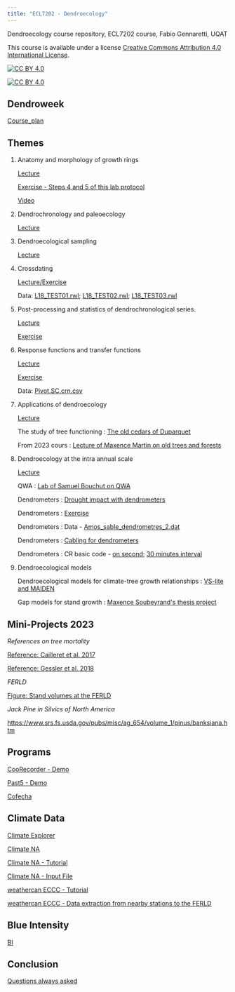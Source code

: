 ```yaml
---
title: "ECL7202 - Dendroecology"
---
```

Dendroecology course repository, 
ECL7202 course, 
Fabio Gennaretti, 
UQAT 


This course is available under a license [Creative Commons Attribution 4.0 International
License][cc-by].

[![CC BY 4.0][cc-by-shield]][cc-by]

[![CC BY 4.0][cc-by-image]][cc-by]

[cc-by]: http://creativecommons.org/licenses/by/4.0/
[cc-by-image]: https://i.creativecommons.org/l/by/4.0/88x31.png
[cc-by-shield]: https://img.shields.io/badge/License-CC%20BY%204.0-lightgrey.svg

## Dendroweek

[Course_plan](pdf/Plan_de_cours_ECL7202_DENDROECOLOGIE_E24.pdf)
      
## Themes

1. Anatomy and morphology of growth rings

      [Lecture](pdf/01-Anatomy_and_morphology.pdf)

      [Exercise - Steps 4 and 5 of this lab protocol](pdf/01-Protocole_lab.pdf) 
      
      [Video](https://www.youtube.com/watch?v=aBC6BR58zT4)
      
2. Dendrochronology and paleoecology

      [Lecture](pdf/02-Dendrochronology_and_paleoecology.pdf)
      
3. Dendroecological sampling
      
      [Lecture](pdf/03-Dendroecological_sampling.pdf)
      
4. Crossdating

      [Lecture/Exercise](pdf/04-crossdating.pdf)

      Data: [L18_TEST01.rwl](data/L18_TEST01.rwl); [L18_TEST02.rwl](data/L18_TEST02.rwl); [L18_TEST03.rwl](data/L18_TEST03.rwl)

5. Post-processing and statistics of dendrochronological series.

      [Lecture](pdf/05-Post-processing_and_statistics.pdf)

      [Exercise](R-code/05-Post-processing_and_statistics.html)

6. Response functions and transfer functions

      [Lecture](pdf/06-Response_transfer_functions.pdf)

      [Exercise](R-code/06-Response_transfer_functions.html)
      
      Data: [Pivot.SC.crn.csv](data/Pivot.SC.crn.csv)

7. Applications of dendroecology    
      
      [Lecture](pdf/07-Applications_of_dendroecology.pdf)
      
      The study of tree functioning : [The old cedars of Duparquet](pdf/Cedres_Manon.pdf)
      
      From 2023 cours : [Lecture of Maxence Martin on old trees and forests](pdf/ECL7010_2023_Vieux_Arbres_Maxence_Martin.pdf)

8. Dendroecology at the intra annual scale    
      
      [Lecture](pdf/08-Dendroecology_at_the_intra-annual_scale.pdf)
      
      QWA : [Lab of Samuel Bouchut on QWA](pdf/PPT-Cours-dendro-Anatomie.pdf)
      
      Dendrometers : [Drought impact with dendrometers](pdf/dendrometers_Jeanny.pdf)
      
      Dendrometers : [Exercise](R-code/08-dendrometers.html)
      
      Dendrometers : Data - [Amos_sable_dendrometres_2.dat](dendrometer/Amos_sable_dendrometres_2.dat)
      
      Dendrometers : [Cabling for dendrometers](dendrometer/NEW_dendrometer_to_data_logger.pdf)
      
      Dendrometers : CR basic code - [on second](dendrometer/My4_dendroecologyCR1000X_onsecond.CR1X); [30 minutes interval](dendrometer/My4_dendroecologyCR1000X_30min.CR1X)
      
9. Dendroecological models

      Dendroecological models for climate-tree growth relationships : [VS-lite and MAIDEN](pdf/09-Dendroecological_models.pdf)
      
      Gap models for stand growth : [Maxence Soubeyrand's thesis project](pdf/presentation_soutenance.pdf)
      
## Mini-Projects 2023

*References on tree mortality*

[Reference: Cailleret et al. 2017](pdf/projects/2023/Cailleret_et_al-2017-Global_Change_Biology.pdf)

[Reference: Gessler et al. 2018](pdf/projects/2023/Gessler_et_al-2018-New_Phytologist.pdf)

*FERLD*

[Figure: Stand volumes at the FERLD](pdf/projects/2023/thumbnail_image002.png)

*Jack Pine in Silvics of North America*

https://www.srs.fs.usda.gov/pubs/misc/ag_654/volume_1/pinus/banksiana.htm


<!-- 2021
Authier Nord forest experimental site: [Map](pdf/projects/Athier_nord_site.JPG); [Environmental diversity](pdf/projects/SandSWEI_PCA.jpg)
      
1. Stem analysis on jack pine (select tree with fire scar; living or death)

      [Reference: Autin et al. 2015](pdf/projects/Autin_2015.pdf)

2. Productivity assessment of boreal forest

      [Reference: Fradette et al. 2020](pdf/projects/Fradette_2020_forests-12-00059-v3.pdf)

3. Climate sensitivity of boreal trees

      [Reference: Chavardes et al. 2021](pdf/projects/Chavardes_FrontiersinPlantScience_2021.pdf)
-->

## Programs

[CooRecorder - Demo](programs/CDendro_CooRecorder_98_Install_20220130.exe)

[Past5 - Demo](programs/p5setup.exe)

[Cofecha](programs/COFECHA.EXE)

## Climate Data

[Climate Explorer](https://climexp.knmi.nl/start.cgi)

[Climate NA](https://climatena.ca/)

[Climate NA - Tutorial](https://pressbooks.bccampus.ca/climatemodellingforestadaptation/chapter/topic-3-2-the-use-of-climatena-ap-to-generate-point-and-spatial-climate-data/)

[Climate NA - Input File](data/input_test_climateNA.csv)

[weathercan ECCC - Tutorial](https://ropensci.org/blog/2018/03/06/weathercan/)

[weathercan ECCC - Data extraction from nearby stations to the FERLD](R-code/historical_weather_data_from_ECCC.R)

## Blue Intensity

[BI](https://www.cybis.se/forfun/dendro/helpcoorecorder7/bluechannel80/index.htm)

## Conclusion

[Questions always asked](pdf/Conclusion.pdf)


